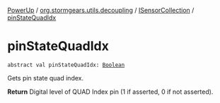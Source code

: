 [PowerUp](../../index.md) / [org.stormgears.utils.decoupling](../index.md) / [ISensorCollection](index.md) / [pinStateQuadIdx](./pin-state-quad-idx.md)

# pinStateQuadIdx

`abstract val pinStateQuadIdx: `[`Boolean`](https://kotlinlang.org/api/latest/jvm/stdlib/kotlin/-boolean/index.html)

Gets pin state quad index.

**Return**
Digital level of QUAD Index pin (1 if asserted, 0 if not asserted).

